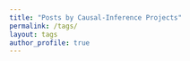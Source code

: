 ```yaml
---
title: "Posts by Causal-Inference Projects"
permalink: /tags/
layout: tags
author_profile: true
---
```

